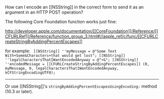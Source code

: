 How can I encode an [[NSString]] in the correct form to send it as an argument in an HTTP POST operation?

The following Core Foundation function works just fine:

http://developer.apple.com/documentation/[[CoreFoundation]]/Reference/[[CFURLRef]]/Reference/function_group_3.html#//apple_ref/c/func/[[CFURLCreateStringByAddingPercentEscapes]]

for example:
<code>
[[NSString]] ''myMessage = @"Some Text With+Some&Characters+that would get lost";
[[NSString]] ''legalCharactersThatIWantEncodedAnyway = @"+&";
[[NSString]] ''encodedMessage = [[CFURLCreateStringByAddingPercentEscapes]] (0, myMessage, 0, legalCharactersThatIWantEncodedAnyway, kCFStringEncodingUTF8);
</code>

----

Or use [[NSString]]'s <code>stringByAddingPercentEscapesUsingEncoding:</code> method (10.3 or later).